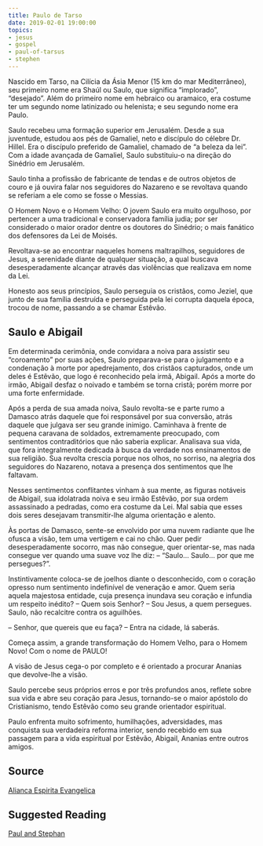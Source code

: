 ```yaml
---
title: Paulo de Tarso
date: 2019-02-01 19:00:00
topics: 
- jesus
- gospel
- paul-of-tarsus
- stephen
---
```


Nascido em Tarso, na Cilícia da Ásia Menor (15 km do mar Mediterrâneo), seu
primeiro nome era Shaúl ou Saulo, que significa “implorado”, “desejado”. Além
do primeiro nome em hebraico ou aramaico, era costume ter um segundo nome
latinizado ou helenista; e seu segundo nome era Paulo.

Saulo recebeu uma formação superior em Jerusalém. Desde a sua juventude,
estudou aos pés de Gamaliel, neto e discípulo do célebre Dr. Hillel. Era o
discípulo preferido de Gamaliel, chamado de “a beleza da lei”. Com a idade
avançada de Gamaliel, Saulo substituiu-o na direção do Sinédrio em Jerusalém.

Saulo tinha a profissão de fabricante de tendas e de outros objetos de couro e
já ouvira falar nos seguidores do Nazareno e se revoltava quando se referiam a
ele como se fosse o Messias.

O Homem Novo e o Homem Velho:
O jovem Saulo era muito orgulhoso, por pertencer a uma tradicional e
conservadora família judia; por ser considerado o maior orador dentre os
doutores do Sinédrio; o mais fanático dos defensores da Lei de Moisés.

Revoltava-se ao encontrar naqueles homens maltrapilhos, seguidores de Jesus, a
serenidade diante de qualquer situação, a qual buscava desesperadamente
alcançar através das violências que realizava em nome da Lei.

Honesto aos seus princípios, Saulo perseguia os cristãos, como Jeziel, que
junto de sua família destruída e perseguida pela lei corrupta daquela época,
trocou de nome, passando a se chamar Estêvão.

## Saulo e Abigail 
Em determinada cerimônia, onde convidara a noiva para assistir seu “coroamento”
por suas ações, Saulo preparava-se para o julgamento e a condenação à morte por
apedrejamento, dos cristãos capturados, onde um deles é Estêvão, que logo é
reconhecido pela irmã, Abigail. Após a morte do irmão, Abigail desfaz o noivado
e também se torna cristã; porém morre por uma forte enfermidade.

Após a perda de sua amada noiva, Saulo revolta-se e parte rumo a Damasco atrás
daquele que foi responsável por sua conversão, atrás daquele que julgava ser
seu grande inimigo. Caminhava à frente de pequena caravana de soldados,
extremamente preocupado, com sentimentos contraditórios que não saberia
explicar. Analisava sua vida, que fora integralmente dedicada à busca da
verdade nos ensinamentos de sua religião. Sua revolta crescia porque nos olhos,
no sorriso, na alegria dos seguidores do Nazareno, notava a presença dos
sentimentos que lhe faltavam.


Nesses sentimentos conflitantes vinham à sua mente, as figuras notáveis de
Abigail, sua idolatrada noiva e seu irmão Estêvão, por sua ordem assassinado a
pedradas, como era costume da Lei. Mal sabia que esses dois seres desejavam
transmitir-lhe alguma orientação e alento.


Às portas de Damasco, sente-se envolvido por uma nuvem radiante que lhe ofusca
a visão, tem uma vertigem e cai no chão. Quer pedir desesperadamente socorro,
mas não consegue, quer orientar-se, mas nada consegue ver quando uma suave voz
lhe diz: – “Saulo… Saulo… por que me persegues?”. 

Instintivamente coloca-se de
joelhos diante o desconhecido, com o coração opresso num sentimento indefinível
de veneração e amor. Quem seria aquela majestosa entidade, cuja presença
inundava seu coração e infundia um respeito inédito?
– Quem sois Senhor?
– Sou Jesus, a quem persegues. Saulo, não recalcitre contra os aguilhões.

– Senhor, que quereis que eu faça?
– Entra na cidade, lá saberás.

Começa assim, a grande transformação do Homem Velho, para o Homem Novo! Com o
nome de PAULO!

A visão de Jesus cega-o por completo e é orientado a procurar Ananias que
devolve-lhe a visão.


Saulo percebe seus próprios erros e por três profundos anos, reflete sobre sua
vida e abre seu coração para Jesus, tornando-se o maior apóstolo do
Cristianismo, tendo Estêvão como seu grande orientador espiritual.


Paulo enfrenta muito sofrimento, humilhações, adversidades, mas conquista sua
verdadeira reforma interior, sendo recebido em sua passagem para a vida
espiritual por Estêvão, Abigail, Ananias entre outros amigos.


## Source
[Alianca Espirita Evangelica](http://alianca.org.br/biografia-de-paulo-de-tarso/)


## Suggested Reading
[Paul and Stephan](/books/paul-and-stephen)



